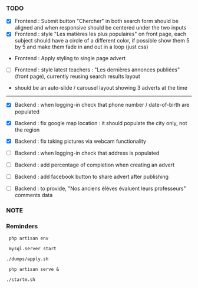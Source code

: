 ### TODO

- [x] Frontend : Submit button "Chercher" in both search form should be aligned and when responsive should be centered under the two inputs
- [x] Frontend : style "Les matières les plus populaires" on front page, each subject should have a circle of a different color, if possible show them 5 by 5 and make them fade in and out in a loop (just css)
- [ ](WIP) Frontend : Apply styling to single page advert
- [ ] Frontend : style latest teachers : "Les dernières annonces publiées"(front page), currently reusing search results layout 
- [ ](WIP) should be an auto-slide / carousel layout showing 3 adverts at the time

--------------------------------------------------------------------------------

- [x] Backend : when logging-in check that phone number / date-of-birth are populated
- [x] Backend : fix google map location : it should populate the city only, not the region
- [x] Backend : fix taking pictures via webcam functionality
- [ ] Backend : when logging-in check that address is populated
- [ ] Backend : add percentage of completion when creating an advert
- [ ] Backend : add facebook button to share advert after publishing
- [ ] Backend : to provide, "Nos anciens élèves évaluent leurs professeurs" comments data


### NOTE


### Reminders
` php artisan env`

` mysql.server start`

` ./dumps/apply.sh `

` php artisan serve &`

`./startm.sh`
